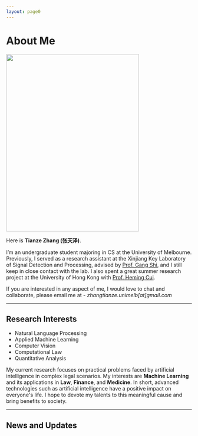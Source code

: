 ```yaml
---
layout: page0
---
```


# About Me

<img src="https://zhangtianze.com/MeJhiPli.png" class="floatpic" width="360" height="480">

Here is **Tianze Zhang (张天泽)**.

I’m an undergraduate student majoring in CS at the University of Melbourne. Previously, I served as a research assistant at the Xinjiang Key Laboratory of Signal Detection and Processing, advised by [Prof. Gang Shi](https://it.xju.edu.cn/info/1144/2113.htm), and I still keep in close contact with the lab. I also spent a great summer research project at the University of Hong Kong with [Prof. Heming Cui](https://www.cs.hku.hk/people/academic-staff/heming).

If you are interested in any aspect of me, I would love to chat and collaborate, please email me at - *zhangtianze.unimelb[at]gmail.com*

---

<!--## Academic Background

 - **July 2025 - Future:** The University of Melbourne (BSc, CS)
 - **Jan 2023 - June 2025:** Xinjiang Key Laboratory of Signal Detection and Processing(Research assistant)
 - **Sep 2022 - June 2024:** Xinjiang University (BSc, CS)(Transfer to UniMelb)
 - **July 2023 - Aug 2023:** The University of Hongkong(Summer research)

---
-->

<!--## Academic Milestones-->

<!-- Mar 2024：Very honored to receive the **Offer of Bachelor of Science** from **The University of Melbourne**. -->
<!-- July 2023：Very excited to join a **Summer reasearch** project at **The University of Hong Kong**.-->
<!-- Jan 2023：Very honored to join the **Xinjiang Key Laboratory of Signal Detection and Processing**.-->

<!--## Recommendation

- Recommendation Letter from [Prof. Gang Shi](https://it.xju.edu.cn/info/1144/2113.htm) , Xinjiang University
- Recommendation Letter from [Prof. Heming Cui](https://www.cs.hku.hk/people/academic-staff/heming) , The University of Hongkong.

---
-->

## Research Interests

 - Natural Language Processing
 - Applied Machine Learning
 - Computer Vision
 - Computational Law
 - Quantitative Analysis

My current research focuses on practical problems faced by artificial intelligence in complex legal scenarios. My interests are **Machine Learning** and its applications in **Law**, **Finance**, and **Medicine**. In short, advanced technologies such as artificial intelligence have a positive impact on everyone's life. I hope to devote my talents to this meaningful cause and bring benefits to society.

---

## News and Updates

<html lang="en">
<head>
    <meta charset="UTF-8">
    <meta name="viewport" content="width=device-width, initial-scale=1.0">
    <title>Academic Carousel</title>
    <style>
        .academic-carousel {
            --ac-primary: #2c3e50;
            --ac-secondary: #3498db;
            --ac-text-light: #ecf0f1;
            --ac-bg: #fff;
            font-family: system-ui, -apple-system, sans-serif;
            max-width: 750px;
            margin: 20px auto;
        }

        .academic-carousel * {
            margin: 0;
            padding: 0;
            box-sizing: border-box;
        }

        .academic-carousel .carousel-container {
            position: relative;
            height: 325px;
            border-radius: 12px;
            overflow: hidden;
            box-shadow: 0 10px 20px rgba(0,0,0,0.1);
            background: white;
        }

        .academic-carousel .content-carousel {
            display: flex;
            position: absolute;
            width: 73%;
            height: 100%;
            left: 0;
            transition: transform 0.6s cubic-bezier(0.4, 0, 0.2, 1);
        }

        .academic-carousel .content-item {
            flex: 0 0 100%;
            min-width: 100%;
            padding: 40px;
            background: var(--ac-bg);
            display: flex;
            flex-direction: column;
            justify-content: center;
            opacity: 0;
            transform: scale(0.9);
            transition: all 0.6s ease;
        }

        .academic-carousel .content-item.active {
            opacity: 1;
            transform: scale(1);
        }

        .academic-carousel .content-item h2 {
            color: var(--ac-primary);
            margin-bottom: 15px;
            font-size: 1.8em;
        }

        .academic-carousel .content-item p {
            color: #666;
            line-height: 1.6;
            font-size: 0.95em;
        }

        .academic-carousel .timeline-carousel {
            position: absolute;
            width: 27%;
            height: 100%;
            right: 0;
            background: var(--ac-primary);
            padding: 40px;
            display: flex;
            flex-direction: column;
            overflow-y: auto;
            scroll-behavior: smooth;
            scrollbar-width: none;
            -ms-overflow-style: none;
        }

        .academic-carousel .timeline-carousel::-webkit-scrollbar {
            display: none;
        }

        .academic-carousel .timeline-item {
            position: relative;
            padding-left: 30px;
            margin: 40px 0;
            opacity: 0.3;
            transition: all 0.4s ease;
            cursor: pointer;
            flex-shrink: 0;
        }

        .academic-carousel .timeline-item::before {
            content: '';
            position: absolute;
            left: 0;
            top: 5px;
            width: 12px;
            height: 12px;
            background: var(--ac-secondary);
            border-radius: 50%;
            border: 2px solid var(--ac-bg);
        }

        .academic-carousel .timeline-item.active {
            opacity: 1;
            transform: translateY(-50%);
        }

        .academic-carousel .timeline-date {
            color: var(--ac-text-light);
            font-weight: 600;
            margin-bottom: 5px;
            font-size: 0.95em;
        }

        .academic-carousel .timeline-desc {
            color: rgba(255,255,255,0.85);
            font-size: 0.85em;
            line-height: 1.4;
        }

        .academic-carousel .nav-arrows {
            position: absolute;
            top: 50%;
            transform: translateY(-50%);
            width: 100%;
            display: flex;
            justify-content: space-between;
            padding: 0 20px;
            z-index: 2;
            opacity: 0;
            visibility: hidden;
            transition: opacity 0.3s ease;
        }

        .academic-carousel:hover .nav-arrows {
            opacity: 1;
            visibility: visible;
        }

        .academic-carousel .arrow {
            cursor: pointer;
            width: 40px;
            height: 40px;
            background: rgba(255,255,255,0.9);
            border-radius: 50%;
            display: flex;
            align-items: center;
            justify-content: center;
            box-shadow: 0 2px 5px rgba(0,0,0,0.2);
            transition: transform 0.3s ease, background 0.2s ease;
            font-weight: 700;
            user-select: none;
        }

        .academic-carousel .arrow:hover {
            transform: scale(1.1);
            background: rgba(255,255,255,1);
        }

        @media (max-width: 768px) {
            .academic-carousel {
                max-width: 95%;
            }

            .academic-carousel .carousel-container {
                height: 500px;
            }

            .academic-carousel .content-carousel,
            .academic-carousel .timeline-carousel {
                width: 100%;
                height: 70%;
            }

            .academic-carousel .timeline-carousel {
                top: 70%;
                height: 30%;
                flex-direction: row;
                padding: 15px 20px;
                overflow-x: auto;
                scroll-snap-type: x mandatory;
            }

            .academic-carousel .timeline-item {
                margin: 0 15px;
                padding-left: 25px;
                min-width: 140px;
                scroll-snap-align: center;
                transform: none !important;
            }

            .academic-carousel .timeline-item.active {
                transform: none !important;
            }

            .academic-carousel .nav-arrows {
                opacity: 1;
                visibility: visible;
                padding: 0 10px;
            }

            .academic-carousel .arrow {
                width: 35px;
                height: 35px;
                font-size: 0.9em;
            }
        }
    </style>
</head>
<body>
<div class="academic-carousel">
    <div class="carousel-container">
        <div class="content-carousel">
            <div class="content-item active">
                <h2>Our Work</h2>
                <p>SWR-BIDeN: An Improved BIDeN Model for Severe Weather Removal in Image Processing was accepted by IJCNN2025</p>
            </div>
            <div class="content-item">
                <h2>Our Work</h2>
                <p>LightDrone-YOLO: A Novel Lightweight and Efficient Object Detection Network for Unmanned Aerial Vehicles was accepted by ICIC2025</p>
            </div>
            <div class="content-item">
                <h2>Our Work</h2>
                <p>Lightweight Remote Sensing Image Change Detection Based on Global Feature Fusion was accepted by ICIC2025</p>
            </div>
            <div class="content-item">
                <h2>Our Work</h2>
                <p>GlintNet: A Lightweight Global-Local Integration Network with Spatial-Channel Mixed Attention for ReID was accepted by ICIC2025</p>
            </div>
        </div>

        <div class="timeline-carousel">
            <div class="timeline-item active">
                <div class="timeline-date">2024-03</div>
                <div class="timeline-desc">Paper Acceptance</div>
            </div>
            <div class="timeline-item">
                <div class="timeline-date">2024-04</div>
                <div class="timeline-desc">Paper Acceptance</div>
            </div>
            <div class="timeline-item">
                <div class="timeline-date">2024-04</div>
                <div class="timeline-desc">Paper Acceptance</div>
            </div>
            <div class="timeline-item">
                <div class="timeline-date">2024-04</div>
                <div class="timeline-desc">Paper Acceptance</div>
            </div>
        </div>

        <div class="nav-arrows">
            <div class="arrow prev">←</div>
            <div class="arrow next">→</div>
        </div>
    </div>
</div>

<script>
    (function() {
        const container = document.querySelector('.academic-carousel');
        if (!container) return;

        // Configuration
        const config = {
            interval: 2500,
            keyboard: true,
            hoverPause: true,
            touchSensitivity: 50,
            wheelSpeed: 0.5,
            infiniteLoop: true  // 添加无限循环开关
        };

        // Component State
        let currentIndex = 0;
        let autoPlayTimer;
        let isTransitioning = false;
        const mobileMedia = window.matchMedia("(max-width: 768px)");

        // DOM Elements
        const items = container.querySelectorAll('.content-item');
        const timelineItems = container.querySelectorAll('.timeline-item');
        const prevBtn = container.querySelector('.prev');
        const nextBtn = container.querySelector('.next');
        const carousel = container.querySelector('.carousel-container');
        const contentCarousel = container.querySelector('.content-carousel');
        const timelineCarousel = container.querySelector('.timeline-carousel');

        // Core Functions
        function scrollToTimeline(index) {
            if (!mobileMedia.matches) return;

            const activeItem = timelineItems[index];
            const containerWidth = timelineCarousel.offsetWidth;
            const itemWidth = activeItem.offsetWidth;

            let scrollPosition = activeItem.offsetLeft - (containerWidth - itemWidth) / 2;
            const maxScroll = timelineCarousel.scrollWidth - containerWidth;
            scrollPosition = Math.max(0, Math.min(scrollPosition, maxScroll));

            timelineCarousel.scrollTo({
                left: scrollPosition,
                behavior: 'smooth'
            });
        }

        function centerTimelineItem() {
            if (mobileMedia.matches) return;

            const activeItem = timelineItems[currentIndex];
            const containerHeight = timelineCarousel.clientHeight;
            const itemHeight = activeItem.offsetHeight;
            const scrollPos = activeItem.offsetTop - (containerHeight - itemHeight) / 2;

            timelineCarousel.scrollTo({
                top: scrollPos,
                behavior: 'smooth'
            });
        }

        function updateActive() {
            items.forEach((item, i) => {
                item.classList.toggle('active', i === currentIndex);
            });

            timelineItems.forEach((item, i) => {
                const wasActive = item.classList.contains('active');
                const nowActive = i === currentIndex;

                item.classList.toggle('active', nowActive);

                if (nowActive) {
                    requestAnimationFrame(() => {
                        mobileMedia.matches ? scrollToTimeline(i) : centerTimelineItem();
                    });
                }
            });
        }

        function slideTo(index) {
            if (isTransitioning || index === currentIndex) return;

            isTransitioning = true;
            contentCarousel.style.transform = `translateX(-${index * 100}%)`;
            currentIndex = index;

            setTimeout(() => {
                updateActive();
                isTransitioning = false;
            }, 600);

            resetAutoPlay();
        }

        function slide(direction) {
            if (!config.infiniteLoop &&
                ((direction === 1 && currentIndex === items.length - 1) ||
                    (direction === -1 && currentIndex === 0))) {
                return;
            }

            const newIndex = (currentIndex + direction + items.length) % items.length;
            slideTo(newIndex);
        }
        // Auto-play Control
        function startAutoPlay() {
            if (!autoPlayTimer && config.infiniteLoop) {
                autoPlayTimer = setInterval(() => {
                    slide(1);  // 自动向后滑动
                }, config.interval);
            }
        }


        function resetAutoPlay() {
            clearInterval(autoPlayTimer);
            autoPlayTimer = null;
            startAutoPlay();
        }

        // Event Handlers
        function handleWheel(e) {
            if (mobileMedia.matches) return;

            e.preventDefault();
            timelineCarousel.scrollTop += e.deltaY * config.wheelSpeed;
        }

        function initEvents() {
            // Navigation
            prevBtn.addEventListener('click', () => slide(-1));
            nextBtn.addEventListener('click', () => slide(1));

            // Timeline Interaction
            timelineItems.forEach((item, index) => {
                item.addEventListener('click', () => slideTo(index));
            });

            // Keyboard
            if (config.keyboard) {
                document.addEventListener('keydown', (e) => {
                    if (document.activeElement !== document.body) return;
                    if (e.key === 'ArrowLeft') slide(-1);
                    if (e.key === 'ArrowRight') slide(1);
                });
            }

            // Hover Control
            if (config.hoverPause) {
                carousel.addEventListener('mouseenter', () => clearInterval(autoPlayTimer));
                carousel.addEventListener('mouseleave', startAutoPlay);
            }

            // Touch Handling
            let touchStartX = 0;
            carousel.addEventListener('touchstart', e => {
                touchStartX = e.touches[0].clientX;
            }, { passive: true });

            carousel.addEventListener('touchend', e => {
                const touchEndX = e.changedTouches[0].clientX;
                const deltaX = touchStartX - touchEndX;

                if (Math.abs(deltaX) > config.touchSensitivity) {
                    slide(deltaX > 0 ? 1 : -1);
                }
            }, { passive: true });

            // Wheel Handling
            timelineCarousel.addEventListener('wheel', handleWheel);
        }

        // Initialization
        function init() {
            updateActive();
            initEvents();
            startAutoPlay();

            // Responsive Handling
            window.addEventListener('resize', () => {
                if (!mobileMedia.matches) {
                    centerTimelineItem();
                }
            });
        }

        init();
    })();
</script>
</body>
</html>
